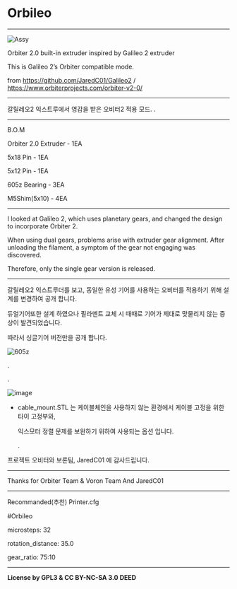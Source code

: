 # Orbileo
--------
![Assy](https://github.com/hotnLab/Orbileo/assets/148230653/c2953110-a85c-4cb2-97bb-97082475d926)

Orbiter 2.0 built-in extruder inspired by Galileo 2 extruder

This is Galileo 2’s Orbiter compatible mode.

from https://github.com/JaredC01/Galileo2    /   https://www.orbiterprojects.com/orbiter-v2-0/

--------
갈릴레오2 익스트루에서 영감을 받은 오비터2 적용 모드.
.


--------
B.O.M

Orbiter 2.0 Extruder - 1EA

5x18 Pin - 1EA

5x12 Pin - 1EA

605z Bearing - 3EA

M5Shim(5x10) - 4EA



--------

I looked at Galileo 2, which uses planetary gears, and changed the design to incorporate Orbiter 2.

When using dual gears, problems arise with extruder gear alignment.
After unloading the filament, a symptom of the gear not engaging was discovered.

Therefore, only the single gear version is released.

--------


갈릴레오2 익스트루더를 보고, 동일한 유성 기어를 사용하는 오비터를 적용하기 위해 설계를 변경하여 공개 합니다.

듀얼기어또한 설계 하였으나 필라멘트 교체 시 때때로 기어가 제대로 맞물리지 않는 증상이 발견되었습니다.

따라서 싱글기어 버전만을 공개 합니다.


![605z](https://github.com/hotnLab/Orbileo/assets/148230653/4995f394-3c4a-4b91-ae4e-b682702bd59d)

.

.


![image](https://github.com/hotnLab/Orbileo/assets/148230653/fedfc523-64bf-41b2-8fa5-a26708ea9e3c)

- cable_mount.STL 는 케이블체인을 사용하지 않는 환경에서 케이블 고정을 위한 타이 고정부와,
  
  익스모터 정렬 문제를 보완하기 위하여 사용되는 옵션 입니다.

  .
  

프로젝트 오비터와 보론팀, JaredC01 에 감사드립니다.


--------

Thanks for Orbiter Team & Voron Team And JaredC01



-------
Recommanded(추천) Printer.cfg

#Orbileo

microsteps: 32

rotation_distance: 35.0

gear_ratio: 75:10


----

**License by GPL3 & CC BY-NC-SA 3.0 DEED**
